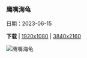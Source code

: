### 鹰嘴海龟

日期：2023-06-15

**下载**  |  [1920x1080](https://cn.bing.com/th?id=OHR.HawksbillTurtle_ZH-CN0562063994_1920x1080.jpg)  |  [3840x2160](https://cn.bing.com/th?id=OHR.HawksbillTurtle_ZH-CN0562063994_UHD.jpg)

![鹰嘴海龟](https://cn.bing.com/th?id=OHR.HawksbillTurtle_ZH-CN0562063994_1920x1080.jpg "游泳的鹰嘴海龟， 冲绳，日本 (© Robert Mallon/Getty Images)")

